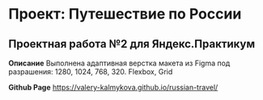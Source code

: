 # Проект: Путешествие по России

## Проектная работа №2 для Яндекс.Практикум

**Описание**
Выполнена адаптивная верстка макета из Figma под разрашения: 1280, 1024, 768, 320.
Flexbox, Grid

**Github Page**
https://valery-kalmykova.github.io/russian-travel/

